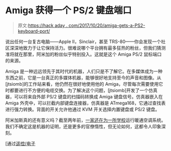 # Amiga 获得一个 PS/2 键盘端口

> 原文:[https://hack aday . com/2017/10/20/amiga-gets-a-PS2-keyboard-port/](https://hackaday.com/2017/10/20/amiga-gets-a-ps2-keyboard-port/)

说出任何一台复古电脑——Apple II，Sinclair，甚至 TRS-80——你会发现一个社区深深地致力于让它保持活力。很难说哪个平台拥有最多狂热的粉丝，但我们猜测准将就在那里，阿米加的粉丝似乎特别投入。这就是这个 Amiga PS/2 鼠标端口的来源。

Amiga 是一种远远领先于其时代的机器，人们只是不了解它。在多媒体成为一种东西之前，它是一台真正的多媒体机器，能够很好地支持至今的声音和图像。从[jtsiomb]的工作站来看，他仍然在很好地使用他的 Amiga，尽管每次需要使用它时都要进行不方便的电缆交换。为了解决这个问题，[jtsiomb]开发了一个仿真器，可以将来自外部 PS/2 键盘的扫描码转换成 Amiga 键盘信号。仿真器嵌入在 Amiga 外壳中，可以拦截内部键盘连接器，仿真器是 ATmega168，它通过查找表进行强力转换。背面的开关允许他通过 KVM 开关选择内置键盘或 PS/2 键盘。

阿米加斯真的还有意义吗？截至两年前，[一家还在为一所学校](https://hackaday.com/2015/07/23/this-little-amiga-still-runs-school-districts-hvac/)运行暖通空调系统。我们不确定这是机器的证明，还是更多的官僚惰性，但无论如何，这都令人印象深刻。

[通过[遥控/电子](https://www.reddit.com/r/electronics/comments/76y5hl/i_made_a_ps2_keyboard_controllerconverter_to/)